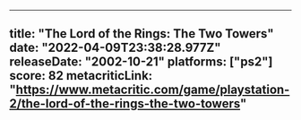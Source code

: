 
---
title: "The Lord of the Rings: The Two Towers"
date: "2022-04-09T23:38:28.977Z"
releaseDate: "2002-10-21"
platforms: ["ps2"]
score: 82
metacriticLink: "https://www.metacritic.com/game/playstation-2/the-lord-of-the-rings-the-two-towers"
---
